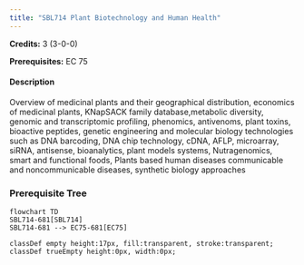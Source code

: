 ```yaml
---
title: "SBL714 Plant Biotechnology and Human Health"
---
```

**Credits:** 3 (3-0-0)

**Prerequisites:** EC 75

#### Description
Overview of medicinal plants and their geographical distribution, economics of medicinal plants, KNapSACK family database,metabolic diversity, genomic and transcriptomic profiling, phenomics, antivenoms, plant toxins, bioactive peptides, genetic engineering and molecular biology technologies such as DNA barcoding, DNA chip technology, cDNA, AFLP, microarray, siRNA, antisense, bioanalytics, plant models systems, Nutragenomics, smart and functional foods, Plants based human diseases communicable and noncommunicable diseases, synthetic biology approaches

### Prerequisite Tree

```mermaid
flowchart TD
SBL714-681[SBL714]
SBL714-681 --> EC75-681[EC75]

classDef empty height:17px, fill:transparent, stroke:transparent;
classDef trueEmpty height:0px, width:0px;
```